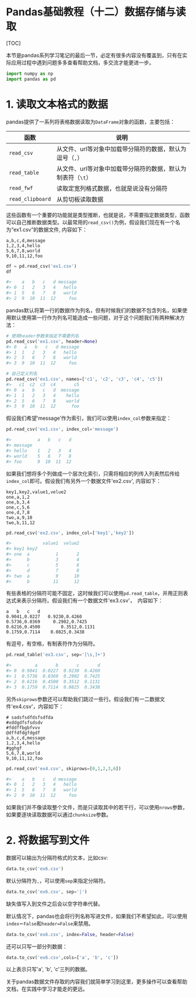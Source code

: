 <h1>Pandas基础教程（十二）数据存储与读取</h1>

[TOC]

本节是pandas系列学习笔记的最后一节，必定有很多内容没有覆盖到，只有在实际应用过程中遇到问题多多查看帮助文档，多交流才能更进一步。

```python
import numpy as np
import pandas as pd
```

# 1. 读取文本格式的数据

pandas提供了一系列将表格数据读取为`DataFrame`对象的函数，主要包括：

|函数|说明|
|-|-|
|<code>read_csv</code>|从文件、url等对象中加载带分隔符的数据，默认为逗号（`,`）|
|<code>read_table</code>|从文件、url等对象中加载带分隔符的数据，默认为制表符（`\t`）|
|<code>read_fwf</code>|读取定宽列格式数据，也就是说没有分隔符|
|<code>read_clipboard</code>|从剪切板读取数据|

这些函数有一个重要的功能就是类型推断，也就是说，不需要指定数据类型，函数可以自己推断数据类型。以最常用的`read_csv()`为例，假设我们现在有一个名为“ex1.csv”的数据文件, 内容如下：

```
a,b,c,d,message
1,2,3,4,hello
5,6,7,8,world
9,10,11,12,foo
```

```python
df = pd.read_csv('ex1.csv')
df

#>    a   b   c   d message
#> 0  1   2   3   4   hello
#> 1  5   6   7   8   world
#> 2  9  10  11  12     foo
```

pandas默认将第一行的数据作为列名，但有时候我们的数据不包含列名，如果使用默认使用第一行作为列名可能造成一些问题，对于这个问题我们有两种解决方法：

```python
# 使用header参数来指定不需要列名
pd.read_csv('ex1.csv', header=None)
#> 0   a   b   c   d message
#> 1  1   2   3   4   hello
#> 2  5   6   7   8   world
#> 3  9  10  11  12     foo

# 自己定义列名
pd.read_csv('ex1.csv', names=['c1', 'c2', 'c3', 'c4', 'c5'])
#>   c1  c2  c3  c4       c5
#> 0  a   b   c   d  message
#> 1  1   2   3   4    hello
#> 2  5   6   7   8    world
#> 3  9  10  11  12      foo
```

假设我们希望‘message’作为索引，我们可以使用`index_col`参数来指定：

```python
pd.read_csv('ex1.csv', index_col='message')

#>          a   b   c   d
#> message               
#> hello    1   2   3   4
#> world    5   6   7   8
#> foo      9  10  11  12
```

如果我们想将多个列做成一个层次化索引，只需将相应的列传入列表然后传给`index_col`即可。假设我们有另外一个数据文件'ex2.csv', 内容如下：
```
key1,key2,value1,velue2
one,a,1,2
one,b,3,4
one,c,5,6
one,d,7,8
two,a,9,10
two,b,11,12
```

```python
pd.read_csv('ex2.csv', index_col=['key1','key2'])

#>            value1  velue2
#> key1 key2                
#> one  a          1       2
#>      b          3       4
#>      c          5       6
#>      d          7       8
#> two  a          9      10
#>      b         11      12
```

有些表格的分隔符可能不固定，这时候我们可以使用`pd.read_table`，并用正则表达式来表示分隔符。假设我们有一个数据文件'ex3.csv'，　内容如下：

```
a   b   c   d
0.9041,0.0227   0.9230,0.4260
0.5736,0.0369     0.2902,0.7425
0.6216,0.4500        0.3512,0.1131
0.1759,0.7114    0.0825,0.3438
```

有逗号，有空格，有制表符作为分隔符。

```python
pd.read_table('ex3.csv', sep='[\s,]+')

#>         a       b       c       d
#> 0  0.9041  0.0227  0.9230  0.4260
#> 1  0.5736  0.0369  0.2902  0.7425
#> 2  0.6216  0.4500  0.3512  0.1131
#> 3  0.1759  0.7114  0.0825  0.3438
```

另外`skiprows`参数还可以帮助我们跳过一些行。假设我们有一二数据文件'ex4.csv'，内容如下：

```
# sadsfsdfdsfsdfda
#xddgdfsfsdsdv
#fddffbgbfvvv
@dffdfdgfdgdf
a,b,c,d,message
1,2,3,4,hello
#gghgf
5,6,7,8,world
9,10,11,12,foo
```

```python
pd.read_csv('ex4.csv', skiprows=[0,1,2,3,6])

#>    a   b   c   d message
#> 0  1   2   3   4   hello
#> 1  5   6   7   8   world
#> 2  9  10  11  12     foo
```

如果我们并不像读取整个文件，而是只读取其中的若干行，可以使用`nrows`参数，如果要逐块读取数据可以通过`chunksize`参数。

# 2. 将数据写到文件

数据可以输出为分隔符格式的文本，比如csv:

```python
data.to_csv('ex6.csv')
```

默认分隔符为`,`，可以使用`sep`来指定分隔符。

```python
data.to_csv('ex6.csv', sep='|')
```

缺失值写入到文件之后会以空字符串代替。

默认情况下，pandas也会将行列名称写进文件，如果我们不希望如此，可以使用`index＝False`和`header=False`来禁用。

```python
data.to_csv('ex6.csv', index=False, header=False)
```

还可以只写一部分列数据：

```python
data.to_csv('ex6.csv',cols=['a', 'b', 'c'])
```

以上表示只写'a', 'b', 'c'三列的数据。


关于pandas数据文件存取的内容我们就简单学习到这里，更多操作可以查看帮助文档，在实践中学习才能走的更远。
